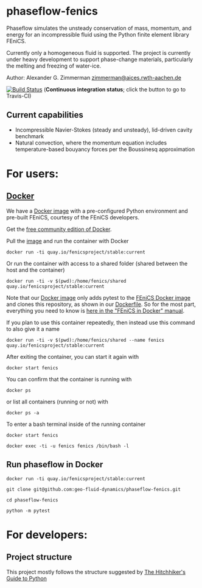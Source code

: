 # phaseflow-fenics
Phaseflow simulates the unsteady conservation of mass, momentum, and energy for an incompressible fluid using the Python finite element library FEniCS.

Currently only a homogeneous fluid is supported. The project is currently under heavy development to support phase-change materials, particularly the melting and freezing of water-ice.

Author: Alexander G. Zimmerman <zimmerman@aices.rwth-aachen.de>

[![Build Status](https://travis-ci.org/geo-fluid-dynamics/phaseflow-fenics.svg?branch=master)](https://travis-ci.org/geo-fluid-dynamics/phaseflow-fenics) (<b>Continuous integration status</b>; click the button to go to Travis-CI)

## Current capabilities
- Incompressible Navier-Stokes (steady and unsteady), lid-driven cavity benchmark
- Natural convection, where the momentum equation includes temperature-based bouyancy forces per the Boussinesq approximation

# For users:
## [Docker](https://www.docker.com)

We have a [Docker image](quay.io/fenicsproject/stable:latest) with a pre-configured Python environment and pre-built FEniCS, courtesy of the FEniCS developers.

Get the [free community edition of Docker](https://www.docker.com/community-edition).

Pull the [image](https://hub.docker.com/r/fenicsproject/stable/) and run the container with Docker

    docker run -ti quay.io/fenicsproject/stable:current
    
Or run the container with access to a shared folder (shared between the host and the container)

    docker run -ti -v $(pwd):/home/fenics/shared quay.io/fenicsproject/stable:current
    
Note that our [Docker image](https://hub.docker.com/r/zimmerman/phaseflow-fenics/latest) only adds pytest to the [FEniCS Docker image](quay.io/fenicsproject/stable:latest) and clones this repository, as shown in our [Dockerfile](https://github.com/alexanderzimmerman/phaseflow-fenics/blob/master/Dockerfile). So for the most part, everything you need to know is [here in the "FEniCS in Docker" manual](https://fenics.readthedocs.io/projects/containers/en/latest/).

If you plan to use this container repeatedly, then instead use this command to also give it a name

    docker run -ti -v $(pwd):/home/fenics/shared --name fenics quay.io/fenicsproject/stable:current

After exiting the container, you can start it again with

    docker start fenics
    
You can confirm that the container is running with

    docker ps
    
or list all containers (running or not) with

    docker ps -a

To enter a bash terminal inside of the running container

    docker start fenics
    
    docker exec -ti -u fenics fenics /bin/bash -l
    
## Run phaseflow in Docker

    docker run -ti quay.io/fenicsproject/stable:current
    
    git clone git@github.com:geo-fluid-dynamics/phaseflow-fenics.git
    
    cd phaseflow-fenics
    
    python -m pytest
    
# For developers:
## Project structure
This project mostly follows the structure suggested by [The Hitchhiker's Guide to Python](https://python-guide-pt-br.readthedocs.io/en/latest/writing/structure/)
